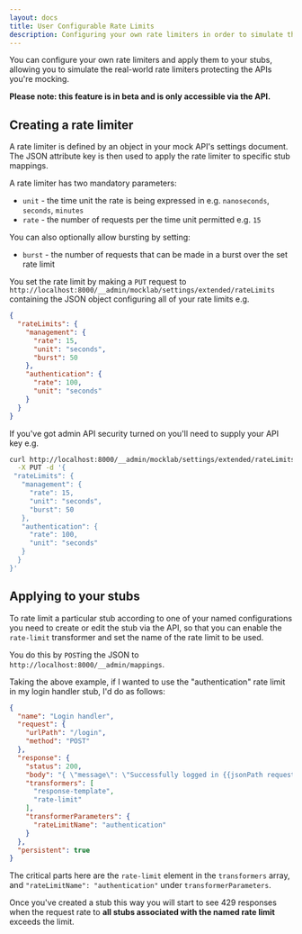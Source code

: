 ```yaml
---
layout: docs
title: User Configurable Rate Limits
description: Configuring your own rate limiters in order to simulate the real thing.
---
```


You can configure your own rate limiters and apply them to your stubs, allowing
you to simulate the real-world rate limiters protecting the APIs you're mocking.

**Please note: this feature is in beta and is only accessible via the API.**

## Creating a rate limiter

A rate limiter is defined by an object in your mock API's settings document. The
JSON attribute key is then used to apply the rate limiter to specific stub mappings.

A rate limiter has two mandatory parameters:

* `unit` - the time unit the rate is being expressed in e.g. `nanoseconds`, `seconds`, `minutes`
* `rate` - the number of requests per the time unit permitted e.g. `15`

You can also optionally allow bursting by setting:

* `burst` - the number of requests that can be made in a burst over the set rate limit  


You set the rate limit by making a `PUT` request to `http://localhost:8000/__admin/mocklab/settings/extended/rateLimits`
containing the JSON object configuring all of your rate limits e.g.

```json
{
  "rateLimits": {
    "management": {
      "rate": 15,
      "unit": "seconds",
      "burst": 50
    },
    "authentication": {
      "rate": 100,
      "unit": "seconds"
    }
  }
}
```

If you've got admin API security turned on you'll need to supply your API key e.g.

```bash
curl http://localhost:8000/__admin/mocklab/settings/extended/rateLimits \
  -X PUT -d '{
 "rateLimits": {
   "management": {
     "rate": 15,
     "unit": "seconds",
     "burst": 50
   },
   "authentication": {
     "rate": 100,
     "unit": "seconds"
   }
  }
}'
```

## Applying to your stubs

To rate limit a particular stub according to one of your named configurations you
need to create or edit the stub via the API, so that you can enable the `rate-limit`
transformer and set the name of the rate limit to be used.

You do this by `POST`ing the JSON to `http://localhost:8000/__admin/mappings`.

Taking the above example, if I wanted to use the "authentication" rate limit in my
login handler stub, I'd do as follows:

```json
{
  "name": "Login handler",
  "request": {
    "urlPath": "/login",
    "method": "POST"
  },
  "response": {
    "status": 200,
    "body": "{ \"message\": \"Successfully logged in {{jsonPath request.body '$.username'}}\"",
    "transformers": [
      "response-template",
      "rate-limit"
    ],
    "transformerParameters": {
      "rateLimitName": "authentication"
    }
  },
  "persistent": true
}
```

The critical parts here are the `rate-limit` element in the `transformers` array,
and `"rateLimitName": "authentication"` under `transformerParameters`.

Once you've created a stub this way you will start to see 429 responses when the
request rate to **all stubs associated with the named rate limit** exceeds the limit.
